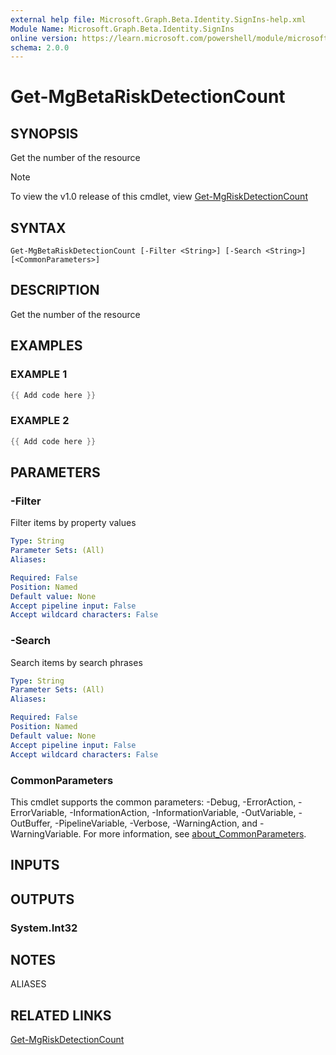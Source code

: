```yaml
---
external help file: Microsoft.Graph.Beta.Identity.SignIns-help.xml
Module Name: Microsoft.Graph.Beta.Identity.SignIns
online version: https://learn.microsoft.com/powershell/module/microsoft.graph.beta.identity.signins/get-mgbetariskdetectioncount
schema: 2.0.0
---
```


# Get-MgBetaRiskDetectionCount

## SYNOPSIS
Get the number of the resource

> [!NOTE]
> To view the v1.0 release of this cmdlet, view [Get-MgRiskDetectionCount](/powershell/module/Microsoft.Graph.Identity.SignIns/Get-MgRiskDetectionCount?view=graph-powershell-1.0)

## SYNTAX

```
Get-MgBetaRiskDetectionCount [-Filter <String>] [-Search <String>] [<CommonParameters>]
```

## DESCRIPTION
Get the number of the resource

## EXAMPLES

### EXAMPLE 1
```powershell
{{ Add code here }}
```

### EXAMPLE 2
```powershell
{{ Add code here }}
```

## PARAMETERS

### -Filter
Filter items by property values

```yaml
Type: String
Parameter Sets: (All)
Aliases:

Required: False
Position: Named
Default value: None
Accept pipeline input: False
Accept wildcard characters: False
```

### -Search
Search items by search phrases

```yaml
Type: String
Parameter Sets: (All)
Aliases:

Required: False
Position: Named
Default value: None
Accept pipeline input: False
Accept wildcard characters: False
```

### CommonParameters
This cmdlet supports the common parameters: -Debug, -ErrorAction, -ErrorVariable, -InformationAction, -InformationVariable, -OutVariable, -OutBuffer, -PipelineVariable, -Verbose, -WarningAction, and -WarningVariable. For more information, see [about_CommonParameters](http://go.microsoft.com/fwlink/?LinkID=113216).

## INPUTS

## OUTPUTS

### System.Int32
## NOTES

ALIASES

## RELATED LINKS
[Get-MgRiskDetectionCount](/powershell/module/Microsoft.Graph.Identity.SignIns/Get-MgRiskDetectionCount?view=graph-powershell-1.0)
